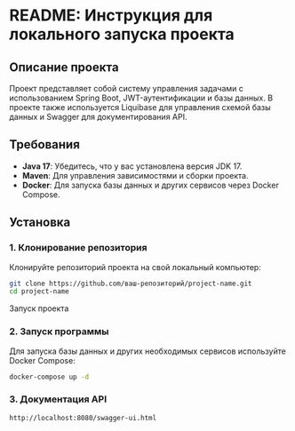 # README: Инструкция для локального запуска проекта

## Описание проекта

Проект представляет собой систему управления задачами с использованием Spring Boot, JWT-аутентификации и базы данных. В проекте также используется Liquibase для управления схемой базы данных и Swagger для документирования API.

## Требования

- **Java 17**: Убедитесь, что у вас установлена версия JDK 17.
- **Maven**: Для управления зависимостями и сборки проекта.
- **Docker**: Для запуска базы данных и других сервисов через Docker Compose.

## Установка

### 1. Клонирование репозитория

Клонируйте репозиторий проекта на свой локальный компьютер:

```bash
git clone https://github.com/ваш-репозиторий/project-name.git
cd project-name
```
Запуск проекта

### 2. Запуск программы

Для запуска базы данных и других необходимых сервисов используйте Docker Compose:

```bash
docker-compose up -d
```

### 3. Документация API

```bash
http://localhost:8080/swagger-ui.html
```
